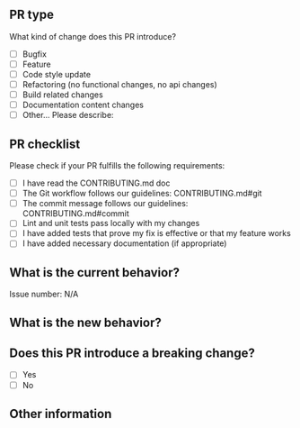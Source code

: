 ## PR type
What kind of change does this PR introduce?

<!-- Please check the one that applies to this PR using "x". -->

- [ ] Bugfix
- [ ] Feature
- [ ] Code style update
- [ ] Refactoring (no functional changes, no api changes)
- [ ] Build related changes
- [ ] Documentation content changes
- [ ] Other... Please describe:

## PR checklist

Please check if your PR fulfills the following requirements:

- [ ] I have read the CONTRIBUTING.md doc
- [ ] The Git workflow follows our guidelines: CONTRIBUTING.md#git
- [ ] The commit message follows our guidelines: CONTRIBUTING.md#commit
- [ ] Lint and unit tests pass locally with my changes
- [ ] I have added tests that prove my fix is effective or that my feature works
- [ ] I have added necessary documentation (if appropriate)

## What is the current behavior?

<!-- Please describe the current behavior that you are modifying, or link to a relevant issue. -->

Issue number: N/A

## What is the new behavior?

## Does this PR introduce a breaking change?

- [ ] Yes
- [ ] No

<!-- If this PR contains a breaking change, please describe the impact it has for existing app version. -->

## Other information
